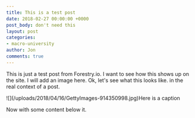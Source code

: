 ```yaml
---
title: This is a test post
date: 2018-02-27 00:00:00 +0000
post_body: don't need this
layout: post
categories:
- macro-university
author: Jon
comments: true
---
```

This is just a test post from Forestry.io.  I want to see how this shows up on the site. I will add an image here.  Ok, let's see what this looks like. in the real context of a post.

  
<p class="post-image">![](/uploads/2018/04/16/GettyImages-914350998.jpg)Here is a caption</p>

Now with some content below it.